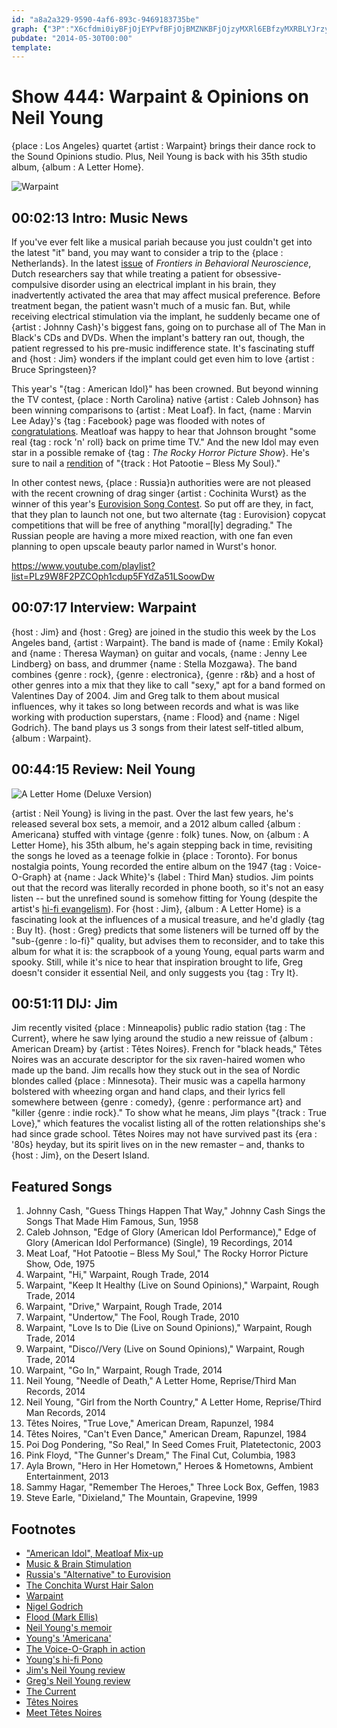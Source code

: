 ```yaml
---
id: "a8a2a329-9590-4af6-893c-9469183735be"
graph: {"3P":"X6cfdmi0iyBFjOjEYPvfBFjOjBMZNKBFjOjzyMXRl6EBfzyMXRBLYJrzyMXR02kTTzyMXR4Z7ypTPN1X","C5":"BEScEWmINyWmINymZpSVWmINyxLTb8EqVOFWmINyBLNrzWmINyWmINyvnhd1","21R":"MqZHtk2OMvfAMEKk2OMvk2OMvzZIiANH6tQk2OMv5ao7dk2OMvhiQlxzZIiAMqZHtfAMEK5ao7dfAMEK5ao7dMqZHt5ao7dBELtC5ao7d8miPw8miPwBELtC97qipX6cfdBHm1Gdhnxe","2DB":"54skukO7lOONnSZkO7lOdSnlBtr1radSnlBtApCuX6cfdtApCutApCutr1raPi3t4tApCuMYt13tApCuBMIV1tApCu"}
pubdate: "2014-05-30T00:00"
template: 
---
```






# Show 444: Warpaint & Opinions on Neil Young

{place : Los Angeles} quartet {artist : Warpaint} brings their dance rock to the Sound Opinions studio. Plus, Neil Young is back with his 35th studio album, {album : A Letter Home}.

![Warpaint](https://static.soundopinions.org/images/2014/warpaint_web.jpg)



## 00:02:13 Intro: Music News

If you've ever felt like a musical pariah because you just couldn't get into the latest "it" band, you may want to consider a trip to the {place : Netherlands}. In the latest [issue](http://journal.frontiersin.org/Journal/10.3389/fnbeh.2014.00152/full) of *Frontiers in Behavioral Neuroscience*, Dutch researchers say that while treating a patient for obsessive-compulsive disorder using an electrical implant in his brain, they inadvertently activated the area that may affect musical preference. Before treatment began, the patient wasn't much of a music fan. But, while receiving electrical stimulation via the implant, he suddenly became one of {artist : Johnny Cash}'s biggest fans, going on to purchase all of The Man in Black's CDs and DVDs. When the implant's battery ran out, though, the patient regressed to his pre-music indifference state. It's fascinating stuff and {host : Jim} wonders if the implant could get even him to love {artist : Bruce Springsteen}?

This year's "{tag : American Idol}" has been crowned. But beyond winning the TV contest, {place : North Carolina} native {artist : Caleb Johnson} has been winning comparisons to {artist : Meat Loaf}. In fact, {name : Marvin Lee Aday}'s {tag : Facebook} page was flooded with notes of [congratulations](http://americanidolnet.com/meat-loaf-congratulates-american-idol-winner-caleb-johnson/). Meatloaf was happy to hear that Johnson brought "some real {tag : rock 'n' roll} back on prime time TV." And the new Idol may even star in a possible remake of {tag : *The Rocky Horror Picture Show*}. He's sure to nail a [rendition](https://www.youtube.com/watch?v=pMRl55U0eDw) of "{track : Hot Patootie – Bless My Soul}."

In other contest news, {place : Russia}n authorities were are not pleased with the recent crowning of drag singer {artist : Cochinita Wurst} as the winner of this year's [Eurovision Song Contest](show/438). So put off are they, in fact, that they plan to launch not one, but two alternate {tag : Eurovision} copycat competitions that will be free of anything "moral[ly] degrading." The Russian people are having a more mixed reaction, with one fan even planning to open upscale beauty parlor named in Wurst's honor.

https://www.youtube.com/playlist?list=PLz9W8F2PZCOph1cdup5FYdZa51LSoowDw



## 00:07:17 Interview: Warpaint

{host : Jim} and {host : Greg} are joined in the studio this week by the Los Angeles band, {artist : Warpaint}. The band is made of {name : Emily Kokal} and {name : Theresa Wayman} on guitar and vocals, {name : Jenny Lee Lindberg} on bass, and drummer {name : Stella Mozgawa}. The band combines {genre : rock}, {genre : electronica}, {genre : r&b} and a host of other genres into a mix that they like to call "sexy," apt for a band formed on Valentines Day of 2004. Jim and Greg talk to them about musical influences, why it takes so long between records and what is was like working with production superstars, {name : Flood} and {name : Nigel Godrich}. The band plays us 3 songs from their latest self-titled album, {album : Warpaint}.



## 00:44:15 Review: Neil Young

![A Letter Home (Deluxe Version)](https://static.soundopinions.org/assets/444/21R0.jpg)

{artist : Neil Young} is living in the past. Over the last few years, he's released several box sets, a memoir, and a 2012 album called {album : Americana} stuffed with vintage {genre : folk} tunes. Now, on {album : A Letter Home}, his 35th album, he's again stepping back in time, revisiting the songs he loved as a teenage folkie in {place : Toronto}. For bonus nostalgia points, Young recorded the entire album on the 1947 {tag : Voice-O-Graph} at {name : Jack White}'s {label : Third Man} studios. Jim points out that the record was literally recorded in phone booth, so it's not an easy listen -- but the unrefined sound is somehow fitting for Young (despite the artist's [hi-fi evangelism](http://mashable.com/2014/04/12/neil-young-pono-kickstarter/)). For {host : Jim}, {album : A Letter Home} is a fascinating look at the influences of a musical treasure, and he'd gladly {tag : Buy It}. {host : Greg} predicts that some listeners will be turned off by the "sub-{genre : lo-fi}" quality, but advises them to reconsider, and to take this album for what it is: the scrapbook of a young Young, equal parts warm and spooky. Still, while it's nice to hear that inspiration brought to life, Greg doesn't consider it essential Neil, and only suggests you {tag : Try It}.



## 00:51:11 DIJ: Jim

Jim recently visited {place : Minneapolis} public radio station {tag : The Current}, where he saw lying around the studio a new reissue of {album : American Dream} by {artist : Têtes Noires}. French for "black heads," Têtes Noires was an accurate descriptor for the six raven-haired women who made up the band. Jim recalls how they stuck out in the sea of Nordic blondes called {place : Minnesota}. Their music was a capella harmony bolstered with wheezing organ and hand claps, and their lyrics fell somewhere between {genre : comedy}, {genre : performance art} and "killer {genre : indie rock}." To show what he means, Jim plays "{track : True Love}," which features the vocalist listing all of the rotten relationships she's had since grade school. Têtes Noires may not have survived past its {era : '80s} heyday, but its spirit lives on in the new remaster – and, thanks to {host : Jim}, on the Desert Island.



## Featured Songs

1. Johnny Cash, "Guess Things Happen That Way," Johnny Cash Sings the Songs That Made Him Famous, Sun, 1958
2. Caleb Johnson, "Edge of Glory (American Idol Performance)," Edge of Glory (American Idol Performance) (Single), 19 Recordings, 2014
3. Meat Loaf, "Hot Patootie – Bless My Soul," The Rocky Horror Picture Show, Ode, 1975
4. Warpaint, "Hi," Warpaint, Rough Trade, 2014
5. Warpaint, "Keep It Healthy (Live on Sound Opinions)," Warpaint, Rough Trade, 2014
6. Warpaint, "Drive," Warpaint, Rough Trade, 2014
7. Warpaint, "Undertow," The Fool, Rough Trade, 2010
8. Warpaint, "Love Is to Die (Live on Sound Opinions)," Warpaint, Rough Trade, 2014
9. Warpaint, "Disco//Very (Live on Sound Opinions)," Warpaint, Rough Trade, 2014
10. Warpaint, "Go In," Warpaint, Rough Trade, 2014
11. Neil Young, "Needle of Death," A Letter Home, Reprise/Third Man Records, 2014
12. Neil Young, "Girl from the North Country," A Letter Home, Reprise/Third Man Records, 2014
13. Têtes Noires, "True Love," American Dream, Rapunzel, 1984
14. Têtes Noires, "Can't Even Dance," American Dream, Rapunzel, 1984
15. Poi Dog Pondering, "So Real," In Seed Comes Fruit, Platetectonic, 2003
16. Pink Floyd, "The Gunner's Dream," The Final Cut, Columbia, 1983
17. Ayla Brown, "Hero in Her Hometown," Heroes & Hometowns, Ambient Entertainment, 2013
18. Sammy Hagar, "Remember The Heroes," Three Lock Box, Geffen, 1983
19. Steve Earle, "Dixieland," The Mountain, Grapevine, 1999



## Footnotes

- ["American Idol", Meatloaf Mix-up](http://www.billboard.com/articles/columns/pop-shop/6099235/fans-mistake-meat-loaf-for-american-idol-winner-congratulate-on)
- [Music & Brain Stimulation](http://www.theguardian.com/music/2014/may/27/johnny-cash-deep-brain-stimulation-urge-listen)
- [Russia's "Alternative" to Eurovision](http://www.billboard.com/biz/articles/news/global/6099320/russia-launches-song-contests-as-alternative-to-eurovision)
- [The Conchita Wurst Hair Salon](http://www.themoscowtimes.com/news/article/russian-entrepreneur-to-open-conchita-wurst-hair-salon-in-moscow/500987.html)
- [Warpaint](http://warpaintwarpaint.com/)
- [Nigel Godrich](http://www.nigelgodrich.com/bio.htm)
- [Flood (Mark Ellis)](http://www.140db.co.uk/writerproducers/flood/)
- [Neil Young's memoir](http://www.nytimes.com/2012/10/29/books/neil-youngs-memoir-waging-heavy-peace.html?_r=0)
- [Young's 'Americana'](http://www.metacritic.com/music/americana/neil-young-crazy-horse)
- [The Voice-O-Graph in action](http://www.spin.com/articles/neil-young-jack-white-instant-vinyl-crazy-fallon-video/)
- [Young's hi-fi Pono](http://www.ponomusic.com/)
- [Jim's Neil Young review](http://www.wbez.org/blogs/jim-derogatis/2014-05/neil-young-phones-home-110212)
- [Greg's Neil Young review](http://articles.chicagotribune.com/2014-05-23/entertainment/ct-neil-young-letter-from-home-review-20140523_1_neil-young-young-sings-bert-jansch)
- [The Current](http://www.thecurrent.org/)
- [Têtes Noires](http://tetesnoires.com/)
- [Meet Têtes Noires](http://bitchmagazine.org/post/meet-t%C3%AAtes-noires-the-super-catchy-all-girl-feminist-rock-group-from-the-eighties)
